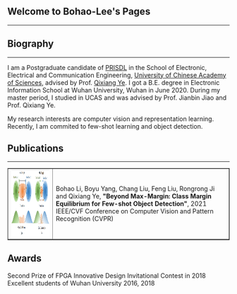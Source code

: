 ## Welcome to Bohao-Lee's Pages
---

## Biography
---
I am a Postgraduate candidate of [PRISDL](https://ucassdl.cn/) in the School of Electronic, Electrical and Communication Engineering, [University of Chinese Academy of Sciences](http://english.ucas.ac.cn/), advised by Prof. [Qixiang Ye](http://people.ucas.ac.cn/~0007279?language=en). I got a B.E. degree in Electronic Information School at Wuhan University, Wuhan in June 2020. During my master period, I studied in UCAS and was advised by Prof. Jianbin Jiao and Prof. Qixiang Ye.

My research interests are computer vision and representation learning. Recently, I am commited to few-shot learning and object detection.

## Publications
---
<table border="1">
<tr>
<td><img src="/CME.png"  height="150" width="415"></td>
<td>Bohao Li, Boyu Yang, Chang Liu, Feng Liu, Rongrong Ji and Qixiang Ye,   
<b>"Beyond Max-Margin: Class Margin Equilibrium for Few-shot Object Detection"</b>,   
2021 IEEE/CVF Conference on Computer Vision and Pattern Recognition (CVPR)
</td>
</tr>
</table>  


## Awards
Second Prize of FPGA Innovative Design Invitational Contest in 2018
Excellent students of Wuhan University 2016, 2018


